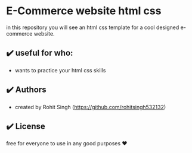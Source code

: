 # E-Commerce website html css

in this repository you will see an html css template for a cool designed e-commerce website.

## :heavy_check_mark: useful for who:

-   wants to practice your html css skills

## :heavy_check_mark: Authors

-   created by Rohit Singh (https://github.com/rohitsingh532132)

## :heavy_check_mark: License

free for everyone to use in any good purposes :heart:
